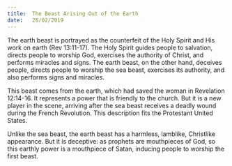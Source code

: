 ```yaml
---
title:  The Beast Arising Out of the Earth
date:   26/02/2019
---
```


The earth beast is portrayed as the counterfeit of the Holy Spirit and His work on earth (Rev 13:11-17). The Holy Spirit guides people to salvation, directs people to worship God, exercises the authority of Christ, and performs miracles and signs. The earth beast, on the other hand, deceives people, directs people to worship the sea beast, exercises its authority, and also performs signs and miracles.

This beast comes from the earth, which had saved the woman in Revelation 12:14-16. It represents a power that is friendly to the church. But it is a new player in the scene, arriving after the sea beast receives a deadly wound during the French Revolution. This description fits the Protestant United States.

Unlike the sea beast, the earth beast has a harmless, lamblike, Christlike appearance. But it is deceptive: as prophets are mouthpieces of God, so this earthly power is a mouthpiece of Satan, inducing people to worship the first beast.
